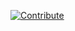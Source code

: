 [![Contribute](https://www.eclipse.org/che/contribute.svg)](https://workspaces.openshift.com/f?url=https://github.com/jwerak/ansible-demo/)
